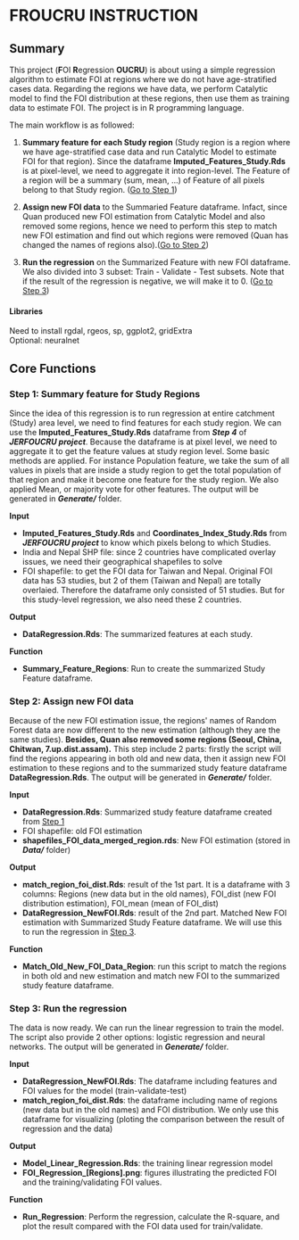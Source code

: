 # FROUCRU INSTRUCTION

## Summary
This project (**F**OI **R**egression **OUCRU**) is about using a simple regression algorithm to estimate FOI at regions where we do not have age-stratified cases data. Regarding the regions we have data, we perform Catalytic model to find the FOI distribution at these regions, then use them as training data to estimate FOI. The project is in R programming language.

The main workflow is as followed:
1. **Summary feature for each Study region** (Study region is a region where we have age-stratified case data and run Catalytic Model to estimate FOI for that region). Since the dataframe **Imputed_Features_Study.Rds** is at pixel-level, we need to aggregate it into region-level. The Feature of a region will be a summary (sum, mean, ...) of Feature of all pixels belong to that Study region. ([Go to Step 1](#step-1-summary-feature-for-study-regions))

2. **Assign new FOI data** to the Summaried Feature dataframe. Infact, since Quan produced new FOI estimation from Catalytic Model and also removed some regions, hence we need to perform this step to match new FOI estimation and find out which regions were removed (Quan has changed the names of regions also).([Go to Step 2](#step-2-assign-new-foi-data)) 

3. **Run the regression** on the Summarized Feature with new FOI dataframe. We also divided into 3 subset: Train - Validate - Test subsets. Note that if the result of the regression is negative, we will make it to 0. ([Go to Step 3](#step-3-run-the-regression))


#### Libraries
Need to install rgdal, rgeos, sp, ggplot2, gridExtra
<br/>Optional: neuralnet

## Core Functions
### Step 1: Summary feature for Study Regions
Since the idea of this regression is to run regression at entire catchment (Study) area level, we need to find features for each study region. We can use the **Imputed_Features_Study.Rds** dataframe from **_Step 4_** of **_JERFOUCRU project_**. Because the dataframe is at pixel level, we need to aggregate it to get the feature values at study region level. Some basic methods are applied. For instance Population feature, we take the sum of all values in pixels that are inside a study region to get the total population of that region and make it become one feature for the study region. We also applied Mean, or majority vote for other features. The output will be generated in **_Generate/_** folder.

**Input**
- **Imputed_Features_Study.Rds** and **Coordinates_Index_Study.Rds** from **_JERFOUCRU project_** to know which pixels belong to which Studies.
- India and Nepal SHP file: since 2 countries have complicated overlay issues, we need their geographical shapefiles to solve
- FOI shapefile: to get the FOI data for Taiwan and Nepal. Original FOI data has 53 studies, but 2 of them (Taiwan and Nepal) are totally overlaied. Therefore the dataframe only consisted of 51 studies. But for this study-level regression, we also need these 2 countries.

**Output**
- **DataRegression.Rds**: The summarized features at each study.

**Function**
- **Summary_Feature_Regions**: Run to create the summarized Study Feature dataframe.

### Step 2: Assign new FOI data
Because of the new FOI estimation issue, the regions' names of Random Forest data are now different to the new estimation (although they are the same studies). **Besides, Quan also removed some regions (Seoul, China, Chitwan, 7.up.dist.assam).** This step include 2 parts: firstly the script will find the regions appearing in both old and new data, then it assign new FOI estimation to these regions and to the summarized study feature dataframe **DataRegression.Rds**. The output will be generated in **_Generate/_** folder.

**Input**
- **DataRegression.Rds**: Summarized study feature dataframe created from [Step 1](#step-1-summary-feature-for-study-regions)
- FOI shapefile: old FOI estimation
- **shapefiles_FOI_data_merged_region.rds**: New FOI estimation (stored in **_Data/_** folder)

**Output**
- **match_region_foi_dist.Rds**: result of the 1st part. It is a dataframe with 3 columns: Regions (new data but in the old names), FOI_dist (new FOI distribution estimation), FOI_mean (mean of FOI_dist)
- **DataRegression_NewFOI.Rds**: result of the 2nd part. Matched New FOI estimation with Summarized Study Feature dataframe. We will use this to run the regression in [Step 3](#step-3-run-the-regression).

**Function**
- **Match_Old_New_FOI_Data_Region**: run this script to match the regions in both old and new estimation and match new FOI to the summarized study feature dataframe.

### Step 3: Run the regression
The data is now ready. We can run the linear regression to train the model. The script also provide 2 other options: logistic regression and neural networks. The output will be generated in **_Generate/_** folder.

**Input**
- **DataRegression_NewFOI.Rds**: The dataframe including features and FOI values for the model (train-validate-test)
- **match_region_foi_dist.Rds**: the dataframe including name of regions (new data but in the old names) and FOI distribution. We only use this dataframe for visualizing (ploting the comparison between the result of regression and the data)

**Output**
- **Model_Linear_Regression.Rds**: the training linear regression model
- **FOI_Regression_[Regions].png**: figures illustrating the predicted FOI and the training/validating FOI values.

**Function**
- **Run_Regression**: Perform the regression, calculate the R-square, and plot the result compared with the FOI data used for train/validate.